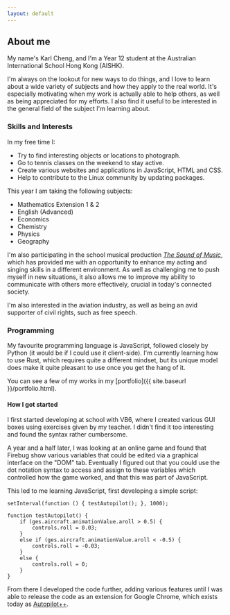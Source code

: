 ```yaml
---
layout: default
---
```


## About me

My name's Karl Cheng, and I'm a Year 12 student at the Australian International School Hong Kong
(AISHK).

I'm always on the lookout for new ways to do things, and I love to learn about a wide variety of
subjects and how they apply to the real world. It's especially motivating when my work is actually
able to help others, as well as being appreciated for my efforts. I also find it useful to be
interested in the general field of the subject I'm learning about.

### Skills and Interests

In my free time I:

 - Try to find interesting objects or locations to photograph.
 - Go to tennis classes on the weekend to stay active.
 - Create various websites and applications in JavaScript, HTML and CSS.
 - Help to contribute to the Linux community by updating packages.

This year I am taking the following subjects:

 - Mathematics Extension 1 & 2
 - English (Advanced)
 - Economics
 - Chemistry
 - Physics
 - Geography

I'm also participating in the school musical production [_The Sound of Music_][SOM], which has
provided me with an opportunity to enhance my acting and singing skills in a different environment.
As well as challenging me to push myself in new situations, it also allows me to improve my ability
to communicate with others more effectively, crucial in today's connected society.

I'm also interested in the aviation industry, as well as being an avid supporter of civil rights,
such as free speech.

  [SOM]: http://soundofmusic.aishk.edu.hk

### Programming

My favourite programming language is JavaScript, followed closely by Python (it would be if I could
use it client-side). I'm currently learning how to use Rust, which requires quite a different
mindset, but its unique model does make it quite pleasant to use once you get the hang of it.

You can see a few of my works in my [portfolio]({{ site.baseurl }}/portfolio.html).

#### How I got started

I first started developing at school with VB6, where I created various GUI boxes using exercises
given by my teacher. I didn't find it too interesting and found the syntax rather cumbersome.

A year and a half later, I was looking at an online game and found that Firebug show various
variables that could be edited via a graphical interface on the "DOM" tab. Eventually I figured out
that you could use the dot notation syntax to access and assign to these variables which controlled
how the game worked, and that this was part of JavaScript.

This led to me learning JavaScript, first developing a simple script:

    setInterval(function () { testAutopilot(); }, 1000);

    function testAutopilot() {
        if (ges.aircraft.animationValue.aroll > 0.5) {
            controls.roll = 0.03;
        }
        else if (ges.aircraft.animationValue.aroll < -0.5) {
            controls.roll = -0.03;
        }
        else {
            controls.roll = 0;
        }
    }

From there I developed the code further, adding various features until I was able to release the
code as an extension for Google Chrome, which exists today as
[Autopilot++](https://github.com/Qantas94Heavy/autopilot-pp).
